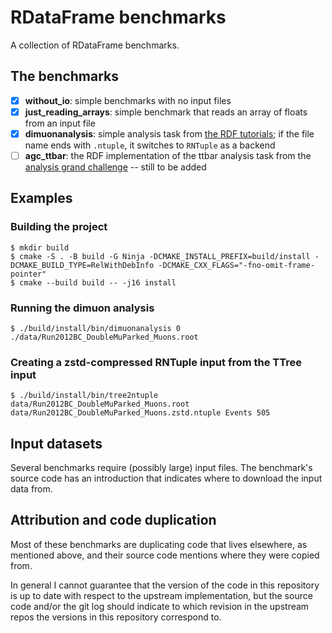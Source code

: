 # RDataFrame benchmarks

A collection of RDataFrame benchmarks.

## The benchmarks

- [X] **without_io**: simple benchmarks with no input files
- [X] **just_reading_arrays**: simple benchmark that reads an array of floats from an input file
- [X] **dimuonanalysis**: simple analysis task from [the RDF tutorials](https://root.cern/doc/master/group__tutorial__dataframe.html); if the file name ends with `.ntuple`, it switches to `RNTuple` as a backend
- [ ] **agc_ttbar**: the RDF implementation of the ttbar analysis task from the [analysis grand challenge](https://github.com/iris-hep/analysis-grand-challenge) -- still to be added

## Examples

### Building the project

```
$ mkdir build
$ cmake -S . -B build -G Ninja -DCMAKE_INSTALL_PREFIX=build/install -DCMAKE_BUILD_TYPE=RelWithDebInfo -DCMAKE_CXX_FLAGS="-fno-omit-frame-pointer"
$ cmake --build build -- -j16 install
```

### Running the dimuon analysis

```
$ ./build/install/bin/dimuonanalysis 0 ./data/Run2012BC_DoubleMuParked_Muons.root
```

### Creating a zstd-compressed RNTuple input from the TTree input

```
$ ./build/install/bin/tree2ntuple data/Run2012BC_DoubleMuParked_Muons.root data/Run2012BC_DoubleMuParked_Muons.zstd.ntuple Events 505
```

## Input datasets

Several benchmarks require (possibly large) input files. The benchmark's source code has an introduction that indicates where to download the input data from.

## Attribution and code duplication

Most of these benchmarks are duplicating code that lives elsewhere, as mentioned above, and their source code mentions
where they were copied from.

In general I cannot guarantee that the version of the code in this repository is up to
date with respect to the upstream implementation, but the source code and/or the git log should indicate to which revision in the upstream repos the versions in this repository correspond to.
